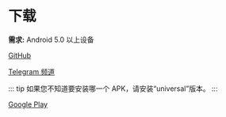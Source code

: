 # 下载

**需求:** Android 5.0 以上设备

[GitHub](https://github.com/Nekogram/Nekogram/releases)

[Telegram 频道](https://t.me/NekogramAPKs) <Badge text="推荐" type="tip"/>

::: tip
如果您不知道要安装哪一个 APK，请安装“universal”版本。
:::

[Google Play](https://play.google.com/store/apps/details?id=tw.nekomimi.nekogram)
